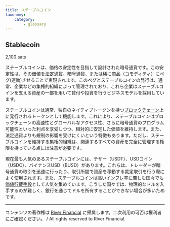 ```yaml
---
title: ステーブルコイン
taxonomy:
    category:
        - glossary
---
```


## Stablecoin
2,100 sats

ステーブルコインは、価格の安定性を目指して設計された暗号通貨です。この安定性は、その価値を[法定通貨](http://lostinbitcoin.jp.testrs.jp/staging/glossary/fiat_currency/)、暗号通貨、または稀に商品（コモディティ）にペグ(連動)させることで実現されます。このペグとステーブルコインの発行は、通常、企業などの集権的組織によって管理されており、これら企業はステーブルコインを支える資産の一部を用いて貸付や投資を行うビジネスモデルを採用しています。

ステーブルコインは通常、独自のネイティブトークンを持つ[ブロックチェーン](http://lostinbitcoin.jp.testrs.jp/staging/glossary/blockchain-2/)上に発行されるトークンとして機能します。これにより、ステーブルコインはブロックチェーンの高速性とグローバルなアクセス性、さらに暗号通貨のプログラム可能性といった利点を享受しつつ、相対的に安定した価値を維持します。また、法定通貨よりも規制の影響を受けにくいという特徴もあります。ただし、ステーブルコインを維持する集権的組織は、関連するすべての資産を完全に管理する権限を持っている点には注意が必要です。

現在最も人気のあるステーブルコインには、テザー（USDT）、USDコイン（USDC）、バイナンスUSD（BUSD）があります。これらは、トレーダーが暗号通貨の取引を迅速に行ったり、取引所間で資産を移動する裁定取引を行う際によく使用されます。また、ステーブルコインは高い[インフレ](http://lostinbitcoin.jp.testrs.jp/staging/glossary/inflation/)率に苦しむ国々でも[価値貯蔵手段](http://lostinbitcoin.jp.testrs.jp/staging/glossary/sov/)として人気を集めています。こうした国々では、物理的なドルを入手するのが難しく、銀行を通じてドルを所有することができない場合が多いためです。

---
コンテンツの著作権は [River Financial](https://river.com/) に帰属します。二次利用の可否は権利者にご確認ください。 / All rights reserved to River Financial.
